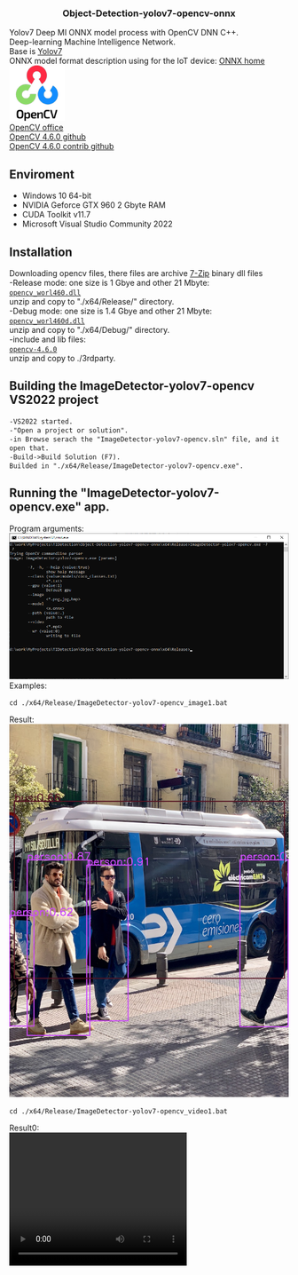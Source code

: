 ### <div align="center">Object-Detection-yolov7-opencv-onnx</div>
Yolov7 Deep MI ONNX model process with OpenCV DNN C++.<br>
Deep-learning Machine Intelligence Network.<br>
Base is [Yolov7](https://github.com/WongKinYiu/yolov7)<br>
ONNX model format  description using for the IoT device: [ONNX home](https://onnx.ai/)<br>
![Opencv](doc/opencv.png)<br>
[OpenCV office](https://opencv.org/)<br>
[OpenCV 4.6.0 github](https://github.com/opencv/opencv)<br>
[OpenCV 4.6.0 contrib github](https://github.com/opencv/opencv_contrib)<br>
## Enviroment
- Windows 10 64-bit
- NVIDIA Geforce GTX 960 2 Gbyte RAM
- CUDA Toolkit v11.7
- Microsoft Visual Studio Community 2022<br>
## Installation<br>
Downloading opencv files, there files are archive [7-Zip](https://www.7-zip.org/) binary dll files<br> 
-Release mode: one size is 1 Gbye and other 21 Mbyte:<br> 
[`opencv_worl460.dll`](https://drive.google.com/file/d/1G8MZn-uvgRxT0Mdiuidrdi-AmtjqTUwS/view?usp=share_link)<br>
 unzip and copy to "./x64/Release/" directory.<br> 
-Debug mode: one size is 1.4 Gbye and other 21 Mbyte:<br> 
[`opencv_worl460d.dll`](https://drive.google.com/file/d/1Qxn5Ql0G9qRJJ55z_SittQquEIRBNPMP/view?usp=share_link)<br> 
 unzip and copy to "./x64/Debug/" directory.<br>
-include and lib files:<br> 
[`opencv-4.6.0`](https://drive.google.com/file/d/1jUkP5F2EWV5GDPcuR16NSgNjriPjSUtO/view?usp=share_link)<br> 
 unzip and copy to ./3rdparty.<br> 
## Building the ImageDetector-yolov7-opencv VS2022 project
``` shell
-VS2022 started.
-"Open a project or solution".
-in Browse serach the "ImageDetector-yolov7-opencv.sln" file, and it open that.
-Build->Build Solution (F7).
Builded in "./x64/Release/ImageDetector-yolov7-opencv.exe".
```
## Running the "ImageDetector-yolov7-opencv.exe" app.<br>
Program arguments: <br>
![](doc/help.png)<br>
Examples:
``` shell
cd ./x64/Release/ImageDetector-yolov7-opencv_image1.bat
```
Result:<br>
![](x64/Release/bus_o.png)<br>
``` shell
cd ./x64/Release/ImageDetector-yolov7-opencv_video1.bat
```
Result0:<br>
<video width="320" height="240" controls>
  <source src="x64/Release/fruits_o.mp4" type="video/mp4">
</video>

<div align="center">
</div>

